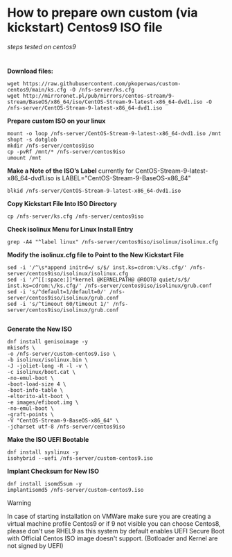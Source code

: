 # How to prepare own custom (via kickstart) Centos9 ISO file 
*steps tested on centos9*
#


**Download files:**
```
wget https://raw.githubusercontent.com/pkoperwas/custom-centos9/main/ks.cfg -O /nfs-server/ks.cfg
wget http://mirroronet.pl/pub/mirrors/centos-stream/9-stream/BaseOS/x86_64/iso/CentOS-Stream-9-latest-x86_64-dvd1.iso -O /nfs-server/CentOS-Stream-9-latest-x86_64-dvd1.iso
```

**Prepare custom ISO on your linux**
```
mount -o loop /nfs-server/CentOS-Stream-9-latest-x86_64-dvd1.iso /mnt
shopt -s dotglob
mkdir /nfs-server/centos9iso
cp -pvRf /mnt/* /nfs-server/centos9iso
umount /mnt
```

**Make a Note of the ISO’s Label**  currently for CentOS-Stream-9-latest-x86_64-dvd1.iso is LABEL="CentOS-Stream-9-BaseOS-x86_64"
```
blkid /nfs-server/CentOS-Stream-9-latest-x86_64-dvd1.iso
```

**Copy Kickstart File Into ISO Directory**
```
cp /nfs-server/ks.cfg /nfs-server/centos9iso
```

**Check isolinux Menu for Linux Install Entry**
```
grep -A4 "^label linux" /nfs-server/centos9iso/isolinux/isolinux.cfg
```

**Modify the isolinux.cfg file to Point to the New Kickstart File**
```
sed -i '/^\s*append initrd=/ s/$/ inst.ks=cdrom:\/ks.cfg/' /nfs-server/centos9iso/isolinux/isolinux.cfg
sed -i '/^[[:space:]]*kernel @KERNELPATH@ @ROOT@ quiet/s/$/ inst.ks=cdrom:\/ks.cfg/' /nfs-server/centos9iso/isolinux/grub.conf
sed -i 's/^default=1/default=0/' /nfs-server/centos9iso/isolinux/grub.conf
sed -i 's/^timeout 60/timeout 1/' /nfs-server/centos9iso/isolinux/grub.conf


```

**Generate the New ISO**
```
dnf install genisoimage -y
mkisofs \
-o /nfs-server/custom-centos9.iso \
-b isolinux/isolinux.bin \
-J -joliet-long -R -l -v \
-c isolinux/boot.cat \
-no-emul-boot \
-boot-load-size 4 \
-boot-info-table \
-eltorito-alt-boot \
-e images/efiboot.img \
-no-emul-boot \
-graft-points \
-V "CentOS-Stream-9-BaseOS-x86_64" \
-jcharset utf-8 /nfs-server/centos9iso
```

**Make the ISO UEFI Bootable**
```
dnf install syslinux -y
isohybrid --uefi /nfs-server/custom-centos9.iso
```

**Implant Checksum for New ISO**
```
dnf install isomd5sum -y
implantisomd5 /nfs-server/custom-centos9.iso
```

> [!WARNING]
> In case of starting installation on VMWare make sure you are creating a virtual machine profile Centos9 or if 9 not visible you can choose Centos8, please don't use RHEL9 as this system by default enables UEFI Secure Boot with Official Centos ISO image doesn't support. (Botloader and Kernel are not signed by UEFI) 
